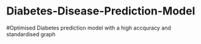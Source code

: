 # Diabetes-Disease-Prediction-Model

#Optimised Diabetes prediction model with a high accquracy and standardised graph
